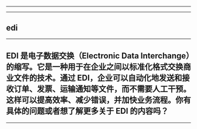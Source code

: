 # 
___
___
## edi
___
## EDI 是电子数据交换（Electronic Data Interchange）的缩写。它是一种用于在企业之间以标准化格式交换商业文件的技术。通过 EDI，企业可以自动化地发送和接收订单、发票、运输通知等文件，而不需要人工干预。这样可以提高效率、减少错误，并加快业务流程。你有具体的问题或者想了解更多关于 EDI 的内容吗？
___
